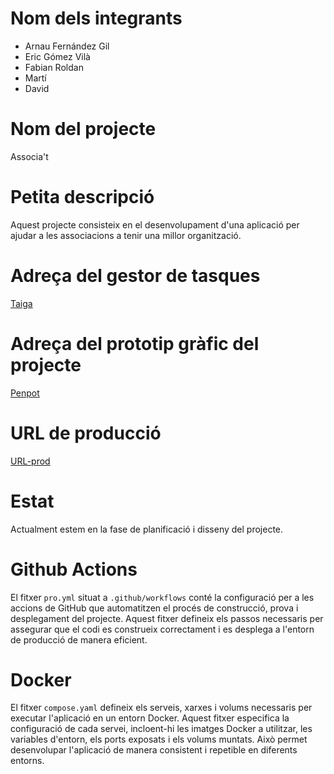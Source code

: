 # Nom dels integrants
* Arnau Fernández Gil
* Eric Gómez Vilà
* Fabian Roldan
* Martí
* David

# Nom del projecte
Associa't

# Petita descripció
Aquest projecte consisteix en el desenvolupament d'una aplicació per ajudar a les associacions a tenir una millor organització.

# Adreça del gestor de tasques
[Taiga](https://tree.taiga.io/project/arnfergil-tr2-g1)

# Adreça del prototip gràfic del projecte
[Penpot](https://design.penpot.app/#/view/a0a8e792-b2d2-818e-8005-5cde9cd6dfe5?page-id=a0a8e792-b2d2-818e-8005-5cde9cd6dfe6&section=interactions&frame-id=e9c0f044-26f2-8008-8005-5e4f1c789fff&index=0&share-id=a0a8e792-b2d2-818e-8005-5f7d9dc41abf)

# URL de producció
[URL-prod](http://tr2g1.dam.inspedralbes.cat)

# Estat
Actualment estem en la fase de planificació i disseny del projecte.


# Github Actions

El fitxer `pro.yml` situat a `.github/workflows` conté la configuració per a les accions de GitHub que automatitzen el procés de construcció, prova i desplegament del projecte. Aquest fitxer defineix els passos necessaris per assegurar que el codi es construeix correctament i es desplega a l'entorn de producció de manera eficient.

# Docker

El fitxer `compose.yaml` defineix els serveis, xarxes i volums necessaris per executar l'aplicació en un entorn Docker. Aquest fitxer especifica la configuració de cada servei, incloent-hi les imatges Docker a utilitzar, les variables d'entorn, els ports exposats i els volums muntats. Això permet desenvolupar l'aplicació de manera consistent i repetible en diferents entorns.
